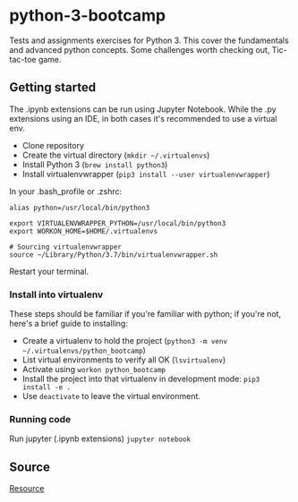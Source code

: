 # python-3-bootcamp

Tests and assignments exercises for Python 3. This cover the fundamentals and advanced python concepts. Some challenges worth checking out, Tic-tac-toe game.  

## Getting started

The .ipynb extensions can be run using Jupyter Notebook. While the .py extensions using an IDE, in both cases it's recommended to use a virtual env. 

- Clone repository
- Create the virtual directory (`mkdir ~/.virtualenvs`)
- Install Python 3 (`brew install python3`)
- Install virtualenvwrapper (`pip3 install --user virtualenvwrapper`)

In your .bash_profile or .zshrc:

```
alias python=/usr/local/bin/python3

export VIRTUALENVWRAPPER_PYTHON=/usr/local/bin/python3
export WORKON_HOME=$HOME/.virtualenvs

# Sourcing virtualenvwrapper
source ~/Library/Python/3.7/bin/virtualenvwrapper.sh
```

Restart your terminal.

### Install into virtualenv
These steps should be familiar if you're familiar with python; if you're not, here's a brief guide to installing:

- Create a virtualenv to hold the project (`python3 -m venv ~/.virtualenvs/python_bootcamp`)
- List virtual environments to verify all OK (`lsvirtualenv`)
- Activate using `workon python_bootcamp`
- Install the project into that virtualenv in development mode: `pip3 install -e .`
- Use `deactivate` to leave the virtual environment.

### Running code
Run jupyter (.ipynb extensions)
```jupyter notebook```


## Source

[Resource](https://www.udemy.com/complete-python-bootcamp)
